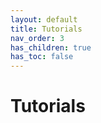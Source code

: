 ```yaml
---
layout: default
title: Tutorials
nav_order: 3
has_children: true
has_toc: false
---
```


# Tutorials